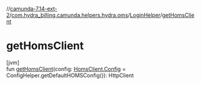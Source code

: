 //[camunda-7.14-ext-2](../../../index.md)/[com.hydra_billing.camunda.helpers.hydra.oms](../index.md)/[LoginHelper](index.md)/[getHomsClient](get-homs-client.md)

# getHomsClient

[jvm]\
fun [getHomsClient](get-homs-client.md)(config: [HomsClient.Config](../../com.hydra_billing.camunda.http_clients/-homs-client/-config/index.md) = ConfigHelper.getDefaultHOMSConfig()): HttpClient
